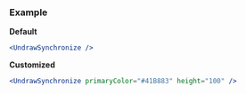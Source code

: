### Example

**Default**
```jsx
<UndrawSynchronize />
```

**Customized**
```jsx
<UndrawSynchronize primaryColor="#41B883" height="100" />
```
